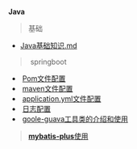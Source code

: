 **Java**

> 基础

- <a href="Java基础知识.md">Java基础知识.md</a>

> ​	springboot

- ​	<a href="./pom配置.md">Pom文件配置</a>
- ​	<a href="./maven文件配置.md">maven文件配置</a>
- ​        <a href="./application.yml配置.md">application.yml文件配置</a>
- ​	<a href="./日志/">日志配置</a>
- ​     <a href="">goole-guava工具类的介绍和使用</a>

> <a href="./mybatis-plus/">**mybatis-plus**使用</a>

​	

